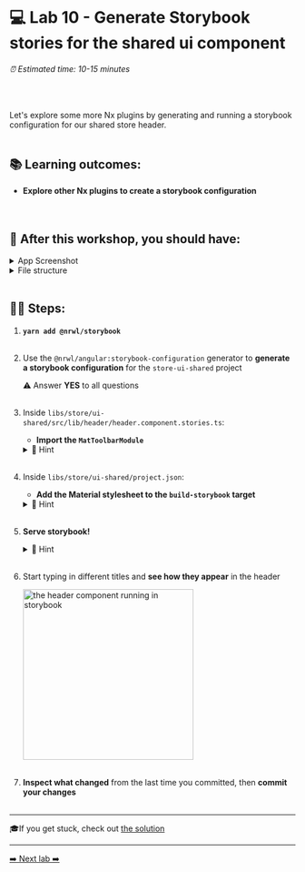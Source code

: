 # 💻 Lab 10 - Generate Storybook stories for the shared ui component

###### ⏰ Estimated time: 10-15 minutes
<br />

Let's explore some more Nx plugins by generating and running a storybook configuration for our shared store header.
<br /><br />

## 📚 Learning outcomes:

- **Explore other Nx plugins to create a storybook configuration**
<br /><br /><br />

## 📲 After this workshop, you should have:

<details>
  <summary>App Screenshot</summary>
  No change in how the app looks!
</details>

<details>
  <summary>File structure</summary>
  <img src="../assets/lab10_directory-structure.png" height="700" alt="lab10 file structure">
</details>
<br />

## 🏋️‍♀️ Steps:

1. **`yarn add @nrwl/storybook`**
   <br /><br />
2. Use the `@nrwl/angular:storybook-configuration` generator to **generate a storybook configuration** for the `store-ui-shared` project

   ⚠️ Answer **YES** to all questions
   <br /><br />
3. Inside `libs/store/ui-shared/src/lib/header/header.component.stories.ts`:

   - **Import the `MatToolbarModule`**

   <details>
   <summary>🐳 Hint</summary>

   ```ts
   //IMPORT TOOLBAR MODULE
   import { MatToolbarModule } from '@angular/material/toolbar';

   //......
   export default {
      title: 'HeaderComponent',
      component: HeaderComponent,
      decorators: [
         moduleMetadata({
            imports: [MatToolbarModule] // <-- import the module
         }),
         //...
      ],
   } as Meta<HeaderComponent>;
   ```

   </details>
   <br />

4. Inside `libs/store/ui-shared/project.json`:

   - **Add the Material stylesheet to the `build-storybook` target**

   <details>
   <summary>🐳 Hint</summary>

   ```json
   "build-storybook": {
      "executor": "@storybook/angular:build-storybook",
      "outputs": ["{options.outputDir}"],
      "options": {
        "outputDir": "dist/storybook/store-ui-shared",
        "configDir": "libs/store/ui-shared/.storybook",
        "browserTarget": "store:build",
        "compodoc": false,
        "styles": [
          "./node_modules/@angular/material/prebuilt-themes/deeppurple-amber.css"
        ]
      }
   }
   ```

   </details>
   <br />
4. **Serve storybook!**

   <details>
   <summary>🐳 Hint</summary>

   `nx storybook store-ui-shared`

   </details>
   <br />

5. Start typing in different titles and **see how they appear** in the header

   <img src="../assets/storybook.gif" width="300" alt="the header component running in storybook">
   <br /><br />

6. **Inspect what changed** from the last time you committed, then **commit your changes**
   <br /><br />

---

🎓If you get stuck, check out [the solution](SOLUTION.md)

---

[➡️ Next lab ➡️](../lab11%20-%20bonus/LAB.md)